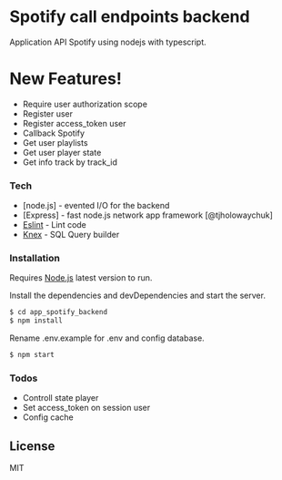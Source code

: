 # Spotify call endpoints backend

Application API Spotify using nodejs with typescript.

# New Features!

  - Require user authorization scope
  - Register user
  - Register access_token user
  - Callback Spotify
  - Get user playlists
  - Get user player state
  - Get info track by track_id

### Tech

* [node.js] - evented I/O for the backend
* [Express] - fast node.js network app framework [@tjholowaychuk]
* [Eslint](https://github.com/eslint/eslint) - Lint code
* [Knex](https://github.com/knex/knex) - SQL Query builder

### Installation

Requires [Node.js](https://nodejs.org/) latest version to run.

Install the dependencies and devDependencies and start the server.

```sh
$ cd app_spotify_backend
$ npm install
```

Rename .env.example for .env and config database.

```sh
$ npm start
```

### Todos

 - Controll state player
 - Set access_token on session user
 - Config cache

License
----

MIT
